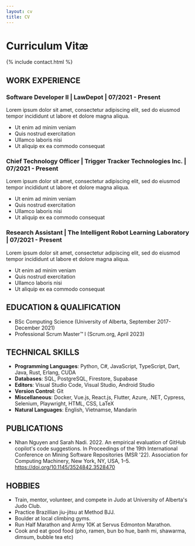 ```yaml
---
layout: cv
title: CV
---
```


# Curriculum Vitæ

{% include contact.html %}

## WORK EXPERIENCE

### Software Developer II | LawDepot | 07/2021 - Present

Lorem ipsum dolor sit amet, consectetur adipiscing elit, sed do eiusmod tempor incididunt ut labore et dolore magna aliqua.

- Ut enim ad minim veniam
- Quis nostrud exercitation
- Ullamco laboris nisi
- Ut aliquip ex ea commodo consequat

### Chief Technology Officer | Trigger Tracker Technologies Inc. | 07/2021 - Present

Lorem ipsum dolor sit amet, consectetur adipiscing elit, sed do eiusmod tempor incididunt ut labore et dolore magna aliqua.

- Ut enim ad minim veniam
- Quis nostrud exercitation
- Ullamco laboris nisi
- Ut aliquip ex ea commodo consequat

### Research Assistant | The Intelligent Robot Learning Laboratory | 07/2021 - Present

Lorem ipsum dolor sit amet, consectetur adipiscing elit, sed do eiusmod tempor incididunt ut labore et dolore magna aliqua.

- Ut enim ad minim veniam
- Quis nostrud exercitation
- Ullamco laboris nisi
- Ut aliquip ex ea commodo consequat

## EDUCATION & QUALIFICATION

- BSc Computing Science (University of Alberta, September 2017-December 2021)
- Professional Scrum Master™ I (Scrum.org, April 2023)

## TECHNICAL SKILLS

- **Programming Languages**: Python, C#, JavaScript, TypeScript, Dart, Java, Rust, Erlang, CUDA
- **Databases**: SQL, PostgreSQL, Firestore, Supabase
- **Editors**: Visual Studio Code, Visual Studio, Android Studio
- **Version Control**: Git
- **Miscellaneous**: Docker, Vue.js, React.js, Flutter, Azure, .NET, Cypress, Selenium, Playwright, HTML, CSS, LaTeX
- **Natural Languages**: English, Vietnamse, Mandarin

## PUBLICATIONS

- Nhan Nguyen and Sarah Nadi. 2022. An empirical evaluation of GitHub copilot's code suggestions. In Proceedings of the 19th International Conference on Mining Software Repositories (MSR '22). Association for Computing Machinery, New York, NY, USA, 1–5. https://doi.org/10.1145/3524842.3528470

## HOBBIES

- Train, mentor, volunteer, and compete in Judo at University of Alberta's Judo Club.
- Practice Brazillian jiu-jitsu at Method BJJ.
- Boulder at local climbing gyms.
- Run Half Marathon and Army 10K at Servus Edmonton Marathon.
- Cook and eat good food (pho, ramen, bun bo hue, banh mi, shawarma, dimsum, bubble tea etc)
